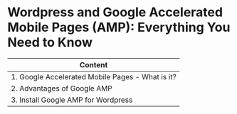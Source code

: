 # Wordpress and Google Accelerated Mobile Pages (AMP): Everything You Need to Know


| Content                                                                                            |
|----------------------------------------------------------------------------------------------------|
| 1. Google Accelerated Mobile Pages - What is it?                                                   |
| 2. Advantages of Google AMP                                                                        |
| 3. Install Google AMP for Wordpress                                                                |
